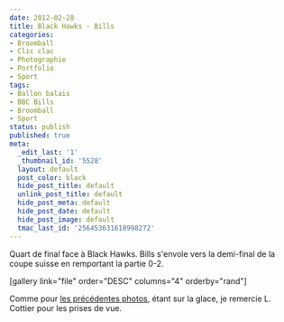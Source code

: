 ```yaml
---
date: 2012-02-28
title: Black Hawks - Bills
categories:
- Broomball
- Clic clac
- Photographie
- Portfolio
- Sport
tags:
- Ballon balais
- BBC Bills
- Broomball
- Sport
status: publish
published: true
meta:
  _edit_last: '1'
  _thumbnail_id: '5528'
  layout: default
  post_color: black
  hide_post_title: default
  unlink_post_title: default
  hide_post_meta: default
  hide_post_date: default
  hide_post_image: default
  tmac_last_id: '256453631618998272'
---
```

Quart de final face à Black Hawks. Bills s'envole vers la demi-final de la coupe suisse en remportant la partie 0-2.

<!--more-->

[gallery link="file" order="DESC" columns="4" orderby="rand"]

Comme pour <a href="https://www.alienlebarge.ch/2012/02/21/bbc-bills/">les précédentes photos</a>, étant sur la glace, je remercie L. Cottier pour les prises de vue.
